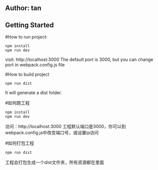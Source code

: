 ## Author: tan
## Getting Started

#How to run project:

```
npm install 
npm run dev
```
visit: http://localhost:3000
The default port is 3000, but you can change port in webpack.config.js file

#How to build project
```
npm run dist
```
It will generate a dist folder.


#如何跑工程
```
npm install 
npm run dev
```
访问：http://localhost:3000
工程默认端口是3000，你可以到webpack.config.js中改变端口号，或设置ip访问

#如何打包工程
```
npm run dist
```
工程会打包生成一个dist文件夹，所有资源都在里面
